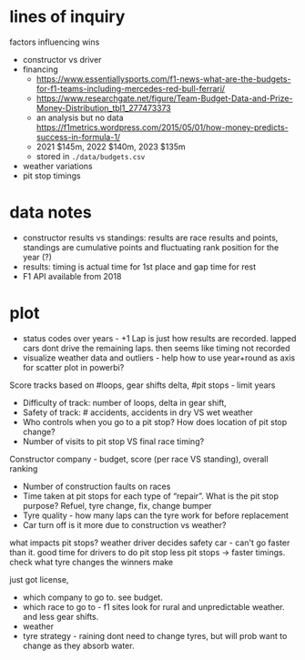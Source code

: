 # lines of inquiry
factors influencing wins
- constructor vs driver
- financing
    - https://www.essentiallysports.com/f1-news-what-are-the-budgets-for-f1-teams-including-mercedes-red-bull-ferrari/ 
    - https://www.researchgate.net/figure/Team-Budget-Data-and-Prize-Money-Distribution_tbl1_277473373
    - an analysis but no data https://f1metrics.wordpress.com/2015/05/01/how-money-predicts-success-in-formula-1/ 
    - 2021 $145m, 2022 $140m, 2023 $135m
    - stored in `./data/budgets.csv`
- weather variations
- pit stop timings


# data notes
- constructor results vs standings: results are race results and points, standings are cumulative points and fluctuating rank position for the year (?)
- results: timing is actual time for 1st place and gap time for rest
- F1 API available from 2018

# plot
- status codes over years - +1 Lap is just how results are recorded. lapped cars dont drive the remaining laps. then seems like timing not recorded 
- visualize weather data and outliers - help how to use year+round as axis for scatter plot in powerbi?

Score tracks based on #loops, gear shifts delta, #pit stops - limit years 
- Difficulty of track: number of loops, delta in gear shift, 
- Safety of track: # accidents, accidents in dry VS wet weather 
- Who controls when you go to a pit stop? How does location of pit stop change?
- Number of visits to pit stop VS final race timing? 

Constructor company - budget, score (per race VS standing), overall ranking
- Number of construction faults on races
- Time taken at pit stops for each type of “repair”. What is the pit stop purpose? 
  Refuel, tyre change, fix, change bumper 
- Tyre quality - how many laps can the tyre work for before replacement
- Car turn off is it more due to construction vs weather?

what impacts pit stops?
weather
driver decides
safety car - can't go faster than it. good time for drivers to do pit stop
less pit stops -> faster timings. check what tyre changes the winners make

just got license, 
- which company to go to. see budget.
- which race to go to - f1 sites look for rural and unpredictable weather. and less gear shifts. 
- weather
- tyre strategy - raining dont need to change tyres, but will prob want to change as they absorb water.